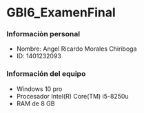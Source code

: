 # GBI6_ExamenFinal
### Informaciòn personal
- Nombre: Angel Ricardo Morales Chiriboga
- ID: 1401232093
### Información del equipo
- Windows 10 pro
- Procesador Intel(R) Core(TM) i5-8250u
- RAM de 8 GB
